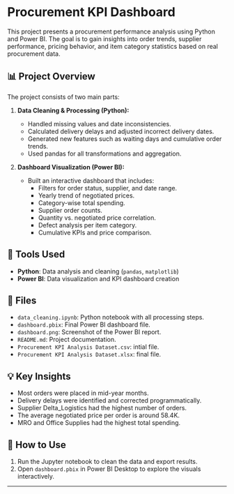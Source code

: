 # Procurement KPI Dashboard

This project presents a procurement performance analysis using Python and Power BI. The goal is to gain insights into order trends, supplier performance, pricing behavior, and item category statistics based on real procurement data.

## 📊 Project Overview

The project consists of two main parts:

1. **Data Cleaning & Processing (Python):**

   - Handled missing values and date inconsistencies.
   - Calculated delivery delays and adjusted incorrect delivery dates.
   - Generated new features such as waiting days and cumulative order trends.
   - Used pandas for all transformations and aggregation.

2. **Dashboard Visualization (Power BI):**
   - Built an interactive dashboard that includes:
     - Filters for order status, supplier, and date range.
     - Yearly trend of negotiated prices.
     - Category-wise total spending.
     - Supplier order counts.
     - Quantity vs. negotiated price correlation.
     - Defect analysis per item category.
     - Cumulative KPIs and price comparison.

## 🧰 Tools Used

- **Python**: Data analysis and cleaning (`pandas`, `matplotlib`)
- **Power BI**: Data visualization and KPI dashboard creation

## 📁 Files

- `data_cleaning.ipynb`: Python notebook with all processing steps.
- `dashboard.pbix`: Final Power BI dashboard file.
- `dashboard.png`: Screenshot of the Power BI report.
- `README.md`: Project documentation.
- `Procurement KPI Analysis Dataset.csv`: intial file.
- `Procurement KPI Analysis Dataset.xlsx`: final file.
## 💡 Key Insights

- Most orders were placed in mid-year months.
- Delivery delays were identified and corrected programmatically.
- Supplier Delta_Logistics had the highest number of orders.
- The average negotiated price per order is around 58.4K.
- MRO and Office Supplies had the highest total spending.

## 🔗 How to Use

1. Run the Jupyter notebook to clean the data and export results.
2. Open `dashboard.pbix` in Power BI Desktop to explore the visuals interactively.

---
